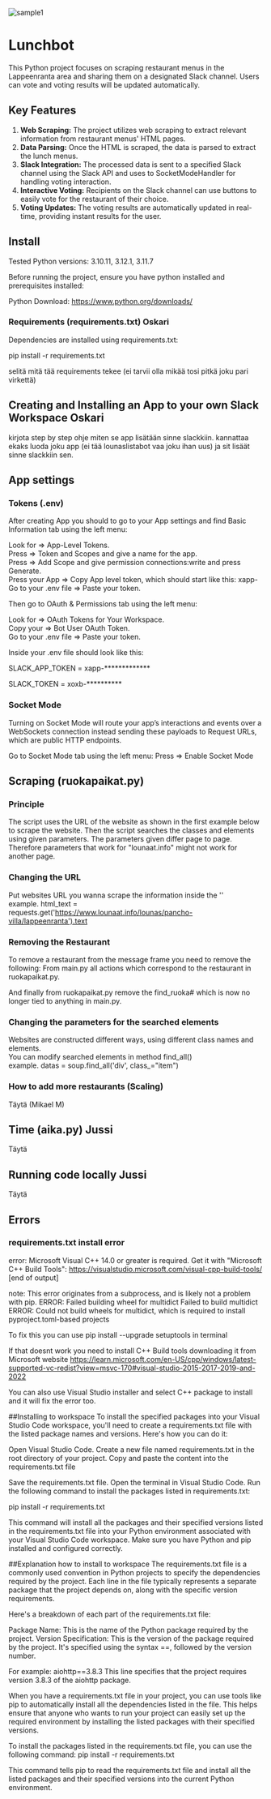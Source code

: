 ![sample1](https://github.com/MikMakQT/Lunchbot/assets/122342899/84da1718-d25f-43d2-810c-4c5199cb9ede)
# Lunchbot

This Python project focuses on scraping restaurant menus in the Lappeenranta area and sharing them on a designated Slack channel. Users can vote and voting results will be updated automatically.

## Key Features
1. **Web Scraping:** The project utilizes web scraping to extract relevant information from restaurant menus' HTML pages.
2. **Data Parsing:** Once the HTML is scraped, the data is parsed to extract the lunch menus.
3. **Slack Integration:** The processed data is sent to a specified Slack channel using the Slack API and uses to SocketModeHandler for handling voting interaction.
4. **Interactive Voting:** Recipients on the Slack channel can use buttons to easily vote for the restaurant of their choice.
5. **Voting Updates:** The voting results are automatically updated in real-time, providing instant results for the user.

## Install
Tested Python versions: 3.10.11, 3.12.1, 3.11.7

Before running the project, ensure you have python installed and prerequisites installed:

Python Download:
https://www.python.org/downloads/

### Requirements (requirements.txt) Oskari
Dependencies are installed using requirements.txt:

pip install -r requirements.txt

selitä mitä tää requirements tekee (ei tarvii olla mikää tosi pitkä joku pari virkettä)

## Creating and Installing an App to your own Slack Workspace Oskari
kirjota step by step ohje miten se app lisätään sinne slackkiin. kannattaa ekaks luoda joku app (ei tää lounaslistabot vaa joku ihan uus) ja sit lisäät sinne slackkiin sen.

## App settings

### Tokens (.env)

After creating App you should to go to your App settings and find Basic Information tab using the left menu:

Look for => App-Level Tokens.\
Press => Token and Scopes and give a name for the app.\
Press => Add Scope and give permission connections:write and press Generate.\
Press your App => Copy App level token, which should start like this: xapp-\
Go to your .env file => Paste your token.

Then go to OAuth & Permissions tab using the left menu:

Look for => OAuth Tokens for Your Workspace.\
Copy your => Bot User OAuth Token.\
Go to your .env file => Paste your token.

Inside your .env file should look like this:

SLACK_APP_TOKEN = xapp-*************

SLACK_TOKEN = xoxb-**********

### Socket Mode
Turning on Socket Mode will route your app’s interactions and events over a WebSockets connection instead sending these payloads to Request URLs, which are public HTTP endpoints.

Go to Socket Mode tab using the left menu:
Press => Enable Socket Mode

## Scraping (ruokapaikat.py)

### Principle
The script uses the URL of the website as shown in the first example below to scrape the website. Then the script searches the classes and elements using given parameters.
The parameters given differ page to page. Therefore parameters that work for "lounaat.info" might not work for another page. 

### Changing the URL
Put websites URL you wanna scrape the information inside the ''\
example. html_text = requests.get('https://www.lounaat.info/lounas/pancho-villa/lappeenranta').text

### Removing the Restaurant
To remove a restaurant from the message frame you need to remove the following:
From main.py all actions which correspond to the restaurant in ruokapaikat.py.

And finally from ruokapaikat.py remove the find_ruoka# which is now no longer tied to anything in main.py.

### Changing the parameters for the searched elements
Websites are constructed different ways, using different class names and elements.\
You can modify searched elements in method find_all()\
example. datas = soup.find_all('div', class_="item")

### How to add more restaurants (Scaling)
Täytä (Mikael M)

## Time (aika.py) Jussi

Täytä

## Running code locally Jussi

Täytä

## Errors
### requirements.txt install error

error: Microsoft Visual C++ 14.0 or greater is required. Get it with "Microsoft C++ Build Tools": https://visualstudio.microsoft.com/visual-cpp-build-tools/
      [end of output]

  note: This error originates from a subprocess, and is likely not a problem with pip.
  ERROR: Failed building wheel for multidict
Failed to build multidict
ERROR: Could not build wheels for multidict, which is required to install pyproject.toml-based projects

To fix this you can use pip install --upgrade setuptools in terminal

If that doesnt work you need to install C++ Build tools downloading it from Microsoft website https://learn.microsoft.com/en-US/cpp/windows/latest-supported-vc-redist?view=msvc-170#visual-studio-2015-2017-2019-and-2022

You can also use Visual Studio installer and select C++ package to install and it will fix the error too.

##Installing to workspace
To install the specified packages into your Visual Studio Code workspace, you'll need to create a requirements.txt file with the listed package names and versions. Here's how you can do it:

Open Visual Studio Code.
Create a new file named requirements.txt in the root directory of your project.
Copy and paste the content into the requirements.txt file

Save the requirements.txt file.
Open the terminal in Visual Studio Code.
Run the following command to install the packages listed in requirements.txt:

pip install -r requirements.txt

This command will install all the packages and their specified versions listed in the requirements.txt file into your Python environment associated with your Visual Studio Code workspace. Make sure you have Python and pip installed and configured correctly.

##Explanation how to install to workspace
The requirements.txt file is a commonly used convention in Python projects to specify the dependencies required by the project. Each line in the file typically represents a separate package that the project depends on, along with the specific version requirements.

Here's a breakdown of each part of the requirements.txt file:

Package Name: This is the name of the Python package required by the project.
Version Specification: This is the version of the package required by the project. It's specified using the syntax ==, followed by the version number.

For example:
aiohttp==3.8.3
This line specifies that the project requires version 3.8.3 of the aiohttp package.

When you have a requirements.txt file in your project, you can use tools like pip to automatically install all the dependencies listed in the file. This helps ensure that anyone who wants to run your project can easily set up the required environment by installing the listed packages with their specified versions.

To install the packages listed in the requirements.txt file, you can use the following command:
pip install -r requirements.txt

This command tells pip to read the requirements.txt file and install all the listed packages and their specified versions into the current Python environment.
